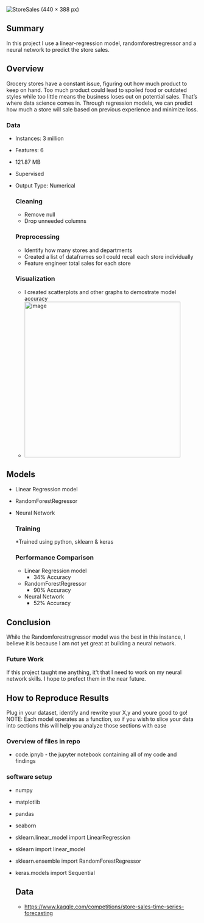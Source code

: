 ![StoreSales (440 × 388 px)](https://user-images.githubusercontent.com/111559921/232253940-33079fde-7ae8-408e-b077-9b9c9876cf64.png)


  ## Summary
In this project I use a linear-regression model, randomforestregressor and a neural network to predict the store sales.

## Overview
Grocery stores have a constant issue, figuring out how much product to keep on hand. Too much product could lead to spoiled food or outdated styles while too little means the business loses out on potential sales. That’s where data science comes in. Through regression models, we can predict how much a store will sale based on previous experience and minimize loss. 



  ### Data
  * Instances: 3 million 
  * Features: 6 
  * 121.87 MB
  * Supervised
  * Output Type: Numerical
  
    ### Cleaning
      * Remove null
      * Drop unneeded columns 
      
    ### Preprocessing 
      * Identify how many stores and departments 
      * Created a list of dataframes so I could recall each store individually
      * Feature engineer total sales for each store
  
    ### Visualization 
      * I created scatterplots and other graphs to demostrate model accuracy
      * <img width="409" alt="image" src="https://user-images.githubusercontent.com/111559921/236515334-f9ae36fa-22e4-4fa7-b125-47380423bdca.png">


  ## Models
  * Linear Regression model
  * RandomForestRegressor
  * Neural Network

    ### Training
      *Trained using python, sklearn & keras
  
    ### Performance Comparison 
    * Linear Regression model
      * 34% Accuracy
    * RandomForestRegressor
      * 90% Accuracy
    * Neural Network
      * 52% Accuracy
    
  ## Conclusion
  While the Randomforestregressor model was the best in this instance, I believe it is because I am not yet great at building a neural network.
    
  ### Future Work 
  If this project taught me anything, it't that I need to work on my neural network skills. I hope to prefect them in the near future.
  
  ## How to Reproduce Results
  Plug in your dataset, identify and rewrite your X,y and youre good to go! NOTE: Each model operates as a function, so if you wish to slice your data into sections this will help you analyze those sections with ease
  
  ### Overview of files in repo
  * code.ipnyb - the jupyter notebook containing all of my code and findings
  
  ### software setup 
* numpy
* matplotlib
* pandas
* seaborn
* sklearn.linear_model import LinearRegression
* sklearn import linear_model
* sklearn.ensemble import RandomForestRegressor
* keras.models import Sequential

  
  ## Data
  * https://www.kaggle.com/competitions/store-sales-time-series-forecasting

